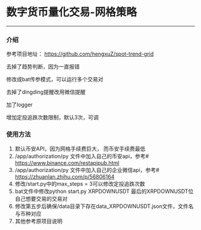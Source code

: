 # 数字货币量化交易-网格策略

---

### 介绍
参考项目地址： https://github.com/hengxuZ/spot-trend-grid

去掉了趋势判断，因为一直报错

修改成bat传参模式，可以运行多个交易对

去掉了dingding提醒改用微信提醒

加了logger

增加定投追跌次数限制，默认3次，可调

### 使用方法
1. 默认币安API，因为网格手续费巨大， 而币安手续费最低
2. /app/authorization/py 文件中加入自己的币安api，参考# https://www.binance.com/restapipub.html
3. /app/authorization/py 文件中加入自己的企业微信api，参考# https://zhuanlan.zhihu.com/p/56806164
4. 修改/start.py中的max_steps = 3可以修改定投追跌次数
5. bat文件中修改python start.py XRPDOWNUSDT 最后的XRPDOWNUSDT位自己想要交易的交易对
6. 修改第五步后确保/data目录下存在data_XRPDOWNUSDT.json文件，文件名与币种对应
7. 其他参考原项目说明
